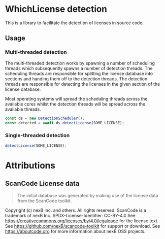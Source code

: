 # WhichLicense detection
This is a library to facilitate the detection of licenses in source code.

## Usage
### Multi-threaded detection
The multi-threaded detection works by spawning a number of scheduling threads which subsequently spawns a number of detection threads. The scheduling threads are responsible for splitting the license database into sections and handing them off to the detection threads. The detection threads are responsible for detecting the licenses in the given section of the license database.

Most operating systems will spread the scheduling threads across the available cores whilst the detection threads will be spread across the available threads.

```typescript
const ds = new DetectionScheduler();
const detected = await ds.detectLicense(SOME_LICENSE);
```

### Single-threaded detection
```typescript
detectLicense(SOME_LICENSE);
```

# Attributions
## ScanCode License data
> The initial database was generated by making use of the license data from the ScanCode toolkit.

Copyright (c) nexB Inc. and others. All rights reserved. ScanCode is a trademark
of nexB Inc. SPDX-License-Identifier: CC-BY-4.0 See
https://creativecommons.org/licenses/by/4.0/legalcode for the license text. See
https://github.com/nexB/scancode-toolkit for support or download. See
https://aboutcode.org for more information about nexB OSS projects.
